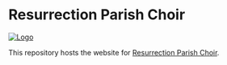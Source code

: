 # Resurrection Parish Choir

[![Logo](http://resurrectionparishchoir.gq/assets/imgs/choir_logo.png)](http://www.resurrectionparishchoir.gq)

This repository hosts the website for [Resurrection Parish Choir](http://www.resurrectionparishchoir.gq/).

